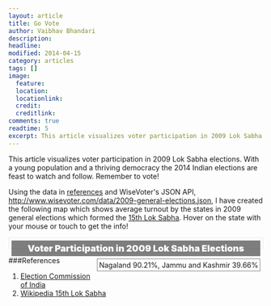 ```yaml
---
layout: article
title: Go Vote
author: Vaibhav Bhandari
description: 
headline: 
modified: 2014-04-15
category: articles
tags: []
image: 
  feature: 
  location: 
  locationlink: 
  credit: 
  creditlink: 
comments: true
readtime: 5
excerpt: This article visualizes voter participation in 2009 Lok Sabha elections. With a young population and a thriving democracy the 2014 Indian elections are feast to watch and follow. Remember to vote!
---
```

This article visualizes voter participation in 2009 Lok Sabha elections. With a young population and a thriving democracy the 2014 Indian elections are feast to watch and follow. Remember to vote!

Using the data in [references][1] and WiseVoter's JSON API, http://www.wisevoter.com/data/2009-general-elections.json, I have created the following map which shows average turnout by the states in 2009 general elections which formed the [15th Lok Sabha][2]. Hover on the state with your mouse or touch to get the info!

<div class="infographic">
  <h3 class="title">Voter Participation in 2009 Lok Sabha Elections</h3>
  <div class="legend">Nagaland 90.21%, Jammu and Kashmir 39.66%</div>
  <div id="map"></div>
</div>

<script type="text/javascript" src="/assets/javascripts/d3.min.js"></script>
<script type="text/javascript">
  function quantize(d) {
    var q = "q" + Math.floor((d/10) - 1) + "-9";
    return q
  }
  d3.xml("/assets/images/india-map.svg", "image/svg+xml", function(xml) {
    var tooltip = "<ul id=\"legend\" class=\"list-inline\"><li class=\"state\"></li><li class=\"total\"></li><li><ul class=\"top3parties list-inline\"></ul></li></ul>"
    document.getElementById("map").appendChild(xml.documentElement);
    d3.select("#map").append("div").html(tooltip);
    d3.json("/data/2009-general-elections.json", function(json){
      datum = json;
      datum.forEach(function(data, i){
        d3.select("#" + data.state).attr({class: quantize(data.avgturnout)});
        d3.select("#" + data.state)
        .on("mouseover", function(d){
          d3.select(this).style({opacity: "0.8"})
          d3.select("#legend .state").text(data.statename)
          d3.select("#legend .total").text(data.avgturnout + "%")
          d3.select("#legend").style("left", (event.layerX + 10) + "px")
          d3.select("#legend").style("top", (event.layerY + 10) + "px")
          d3.select("#legend").style("display", "inline")
          })
        .on("mouseout", function(d){
          d3.select(this).style({opacity: "1.0"})
          d3.selectAll("#legend .top3parties li").remove()
          d3.select("#legend").style("display", "none")
        })
      })
    })
  });
</script>
<style>
#map {margin-top: -20px; display: block;}
.infographic {border: 1px solid #ebebeb; padding: 5px;}
.infographic .title {background: rgba(0,0,0,0.5); color: #fff; padding: 5px; text-align: center;font-weight: 900; margin: 0; font-size: 18px;}
.infographic .legend {margin: 5px; margin-right: 0; border: 1px solid rgba(0,0,0,0.5); background: #fff; padding: 3px; float: right}
#legend {margin: 5px; border: 1px solid; box-shadow: 3px -3px 2px #888888;background: #fff; border-radius: 3px; position: absolute; display: none}
#india {margin-top: 0px;}
i {background: #222222; color:#F4F0F4; margin: 2px; padding: 3px;}
.state {font-weight: 900;}
.total {color: #bf0000; font-weight: 800;}
.q0-9 { fill:rgb(247,251,255) !important; }
.q1-9 { fill:rgb(222,235,247) !important; }
.q2-9 { fill:rgb(198,219,239) !important; }
.q3-9 { fill:rgb(158,202,225) !important; }
.q4-9 { fill:rgb(107,174,214) !important; }
.q5-9 { fill:rgb(66,146,198) !important; }
.q6-9 { fill:rgb(33,113,181) !important; }
.q7-9 { fill:rgb(8,81,156) !important; }
.q8-9 { fill:rgb(8,48,107) !important; }
</style>

###References
 1. [Election Commission of India][1]
 2. [Wikipedia 15th Lok Sabha][2]

[1]:http://eci.nic.in/press/Phasewise_Statewise_data.pdf
[2]:http://en.wikipedia.org/wiki/List_of_members_of_the_15th_Lok_Sabha_(by_state)
